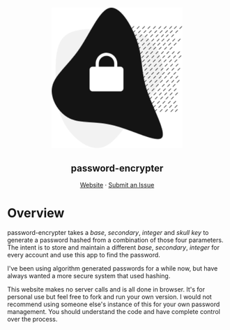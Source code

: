 <p align="center">
  <img src="https://raw.githubusercontent.com/andyruwruw/password-encrypter/main/src/assets/images/graphic.svg?token=ALDKK3UPWKXHGODNGMXSSLDA4N754" width="300px"></img>
</p>

<h2 align="center">
  password-encrypter
</h2>

<p align="center">
  <a href="https://vercel.com/andyruwruw/password">Website</a>
  ·
  <a href="https://github.com/andyruwruw/password-encrypter/issues/new">Submit an Issue</a>
</p>

# Overview

password-encrypter takes a *base*, *secondary*, *integer* and *skull key* to generate a password hashed from a combination of those four parameters. The intent is to store and maintain a different *base*, *secondary*, *integer* for every account and use this app to find the password.

I've been using algorithm generated passwords for a while now, but have always wanted a more secure system that used hashing.

This website makes no server calls and is all done in browser. It's for personal use but feel free to fork and run your own version. I would not recommend using someone else's instance of this for your own password management. You should understand the code and have complete control over the process.
